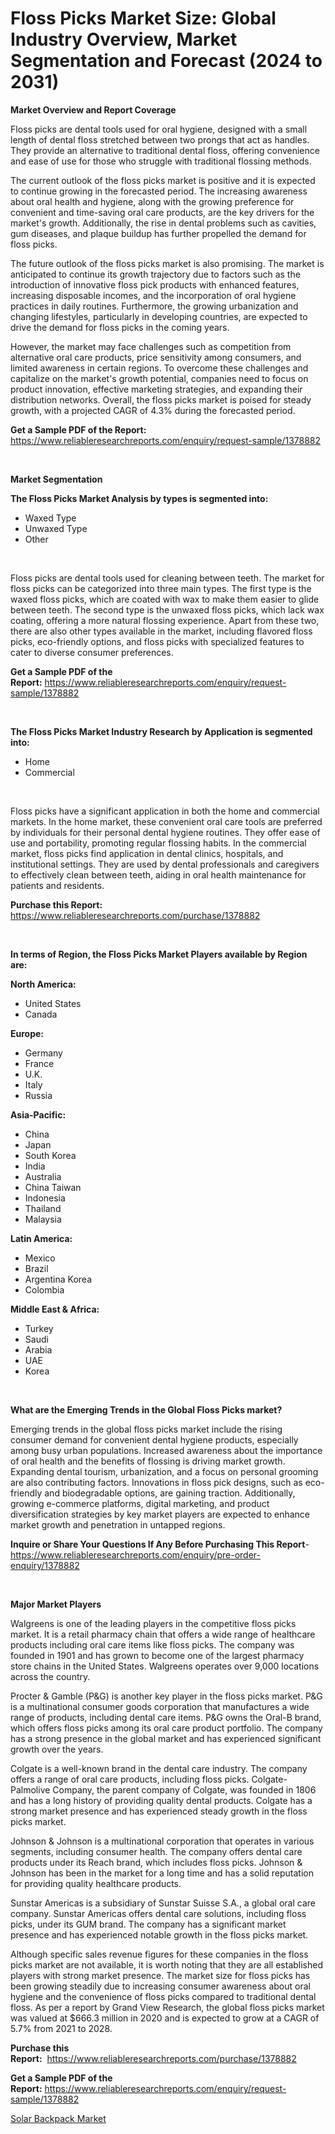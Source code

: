 <p><h1>Floss Picks Market Size: Global Industry Overview, Market Segmentation and Forecast (2024 to 2031)</h1></p><p><strong>Market Overview and Report Coverage</strong></p>
<p><p>Floss picks are dental tools used for oral hygiene, designed with a small length of dental floss stretched between two prongs that act as handles. They provide an alternative to traditional dental floss, offering convenience and ease of use for those who struggle with traditional flossing methods.</p><p>The current outlook of the floss picks market is positive and it is expected to continue growing in the forecasted period. The increasing awareness about oral health and hygiene, along with the growing preference for convenient and time-saving oral care products, are the key drivers for the market's growth. Additionally, the rise in dental problems such as cavities, gum diseases, and plaque buildup has further propelled the demand for floss picks.</p><p>The future outlook of the floss picks market is also promising. The market is anticipated to continue its growth trajectory due to factors such as the introduction of innovative floss pick products with enhanced features, increasing disposable incomes, and the incorporation of oral hygiene practices in daily routines. Furthermore, the growing urbanization and changing lifestyles, particularly in developing countries, are expected to drive the demand for floss picks in the coming years.</p><p>However, the market may face challenges such as competition from alternative oral care products, price sensitivity among consumers, and limited awareness in certain regions. To overcome these challenges and capitalize on the market's growth potential, companies need to focus on product innovation, effective marketing strategies, and expanding their distribution networks. Overall, the floss picks market is poised for steady growth, with a projected CAGR of 4.3% during the forecasted period.</p></p>
<p><strong>Get a Sample PDF of the Report:</strong> <a href="https://www.reliableresearchreports.com/enquiry/request-sample/1378882">https://www.reliableresearchreports.com/enquiry/request-sample/1378882</a></p>
<p>&nbsp;</p>
<p><strong>Market Segmentation</strong></p>
<p><strong>The Floss Picks Market Analysis by types is segmented into:</strong></p>
<p><ul><li>Waxed Type</li><li>Unwaxed Type</li><li>Other</li></ul></p>
<p>&nbsp;</p>
<p><p>Floss picks are dental tools used for cleaning between teeth. The market for floss picks can be categorized into three main types. The first type is the waxed floss picks, which are coated with wax to make them easier to glide between teeth. The second type is the unwaxed floss picks, which lack wax coating, offering a more natural flossing experience. Apart from these two, there are also other types available in the market, including flavored floss picks, eco-friendly options, and floss picks with specialized features to cater to diverse consumer preferences.</p></p>
<p><strong>Get a Sample PDF of the Report:</strong>&nbsp;<a href="https://www.reliableresearchreports.com/enquiry/request-sample/1378882">https://www.reliableresearchreports.com/enquiry/request-sample/1378882</a></p>
<p>&nbsp;</p>
<p><strong>The Floss Picks Market Industry Research by Application is segmented into:</strong></p>
<p><ul><li>Home</li><li>Commercial</li></ul></p>
<p>&nbsp;</p>
<p><p>Floss picks have a significant application in both the home and commercial markets. In the home market, these convenient oral care tools are preferred by individuals for their personal dental hygiene routines. They offer ease of use and portability, promoting regular flossing habits. In the commercial market, floss picks find application in dental clinics, hospitals, and institutional settings. They are used by dental professionals and caregivers to effectively clean between teeth, aiding in oral health maintenance for patients and residents.</p></p>
<p><strong>Purchase this Report:</strong>&nbsp; <a href="https://www.reliableresearchreports.com/purchase/1378882">https://www.reliableresearchreports.com/purchase/1378882</a></p>
<p>&nbsp;</p>
<p><strong>In terms of Region, the Floss Picks Market Players available by Region are:</strong></p>
<p>
    <p> <strong> North America: </strong>
        <ul>
            <li>United States</li>
            <li>Canada</li>
        </ul>
        </p> 
    <p> <strong> Europe: </strong>
        <ul>
            <li>Germany</li>
            <li>France</li>
            <li>U.K.</li>
            <li>Italy</li>
            <li>Russia</li>
        </ul>
        </p> 
    <p> <strong> Asia-Pacific: </strong>
        <ul>
            <li>China</li>
            <li>Japan</li>
            <li>South Korea</li>
            <li>India</li>
            <li>Australia</li>
            <li>China Taiwan</li>
            <li>Indonesia</li>
            <li>Thailand</li>
            <li>Malaysia</li>
        </ul>
        </p> 
    <p> <strong> Latin America: </strong>
        <ul>
            <li>Mexico</li>
            <li>Brazil</li>
            <li>Argentina Korea</li>
            <li>Colombia</li>
        </ul>
        </p> 
    <p> <strong> Middle East & Africa: </strong>
        <ul>
            <li>Turkey</li>
            <li>Saudi</li>
            <li>Arabia</li>
            <li>UAE</li>
            <li>Korea</li>
        </ul>
    </p>
    </p>
<p>&nbsp;</p>
<p><strong>What are the Emerging Trends in the Global Floss Picks market?</strong></p>
<p><p>Emerging trends in the global floss picks market include the rising consumer demand for convenient dental hygiene products, especially among busy urban populations. Increased awareness about the importance of oral health and the benefits of flossing is driving market growth. Expanding dental tourism, urbanization, and a focus on personal grooming are also contributing factors. Innovations in floss pick designs, such as eco-friendly and biodegradable options, are gaining traction. Additionally, growing e-commerce platforms, digital marketing, and product diversification strategies by key market players are expected to enhance market growth and penetration in untapped regions.</p></p>
<p><strong>Inquire or Share Your Questions If Any Before Purchasing This Report</strong>- <a href="https://www.reliableresearchreports.com/enquiry/pre-order-enquiry/1378882">https://www.reliableresearchreports.com/enquiry/pre-order-enquiry/1378882</a></p>
<p>&nbsp;</p>
<p><strong>Major Market Players</strong></p>
<p><p>Walgreens is one of the leading players in the competitive floss picks market. It is a retail pharmacy chain that offers a wide range of healthcare products including oral care items like floss picks. The company was founded in 1901 and has grown to become one of the largest pharmacy store chains in the United States. Walgreens operates over 9,000 locations across the country.</p><p>Procter & Gamble (P&G) is another key player in the floss picks market. P&G is a multinational consumer goods corporation that manufactures a wide range of products, including dental care items. P&G owns the Oral-B brand, which offers floss picks among its oral care product portfolio. The company has a strong presence in the global market and has experienced significant growth over the years.</p><p>Colgate is a well-known brand in the dental care industry. The company offers a range of oral care products, including floss picks. Colgate-Palmolive Company, the parent company of Colgate, was founded in 1806 and has a long history of providing quality dental products. Colgate has a strong market presence and has experienced steady growth in the floss picks market.</p><p>Johnson & Johnson is a multinational corporation that operates in various segments, including consumer health. The company offers dental care products under its Reach brand, which includes floss picks. Johnson & Johnson has been in the market for a long time and has a solid reputation for providing quality healthcare products.</p><p>Sunstar Americas is a subsidiary of Sunstar Suisse S.A., a global oral care company. Sunstar Americas offers dental care solutions, including floss picks, under its GUM brand. The company has a significant market presence and has experienced notable growth in the floss picks market.</p><p>Although specific sales revenue figures for these companies in the floss picks market are not available, it is worth noting that they are all established players with strong market presence. The market size for floss picks has been growing steadily due to increasing consumer awareness about oral hygiene and the convenience of floss picks compared to traditional dental floss. As per a report by Grand View Research, the global floss picks market was valued at $666.3 million in 2020 and is expected to grow at a CAGR of 5.7% from 2021 to 2028.</p></p>
<p><strong>Purchase this Report:</strong>&nbsp;&nbsp;<a href="https://www.reliableresearchreports.com/purchase/1378882">https://www.reliableresearchreports.com/purchase/1378882</a></p>
<p></p>
<p><strong>Get a Sample PDF of the Report:</strong>&nbsp;<a href="https://www.reliableresearchreports.com/enquiry/request-sample/1378882">https://www.reliableresearchreports.com/enquiry/request-sample/1378882</a></p>
<p><p><a href="https://github.com/RickHolmes3/Market-Research-Report-List-2/blob/main/solar-backpack-market.md">Solar Backpack Market</a></p></p>